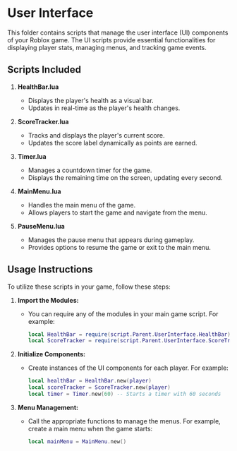 # User Interface

This folder contains scripts that manage the user interface (UI) components of your Roblox game. The UI scripts provide essential functionalities for displaying player stats, managing menus, and tracking game events.

## Scripts Included

1. **HealthBar.lua**
   - Displays the player's health as a visual bar.
   - Updates in real-time as the player's health changes.

2. **ScoreTracker.lua**
   - Tracks and displays the player's current score.
   - Updates the score label dynamically as points are earned.

3. **Timer.lua**
   - Manages a countdown timer for the game.
   - Displays the remaining time on the screen, updating every second.

4. **MainMenu.lua**
   - Handles the main menu of the game.
   - Allows players to start the game and navigate from the menu.

5. **PauseMenu.lua**
   - Manages the pause menu that appears during gameplay.
   - Provides options to resume the game or exit to the main menu.

## Usage Instructions

To utilize these scripts in your game, follow these steps:

1. **Import the Modules:**
   - You can require any of the modules in your main game script. For example:
     ```lua
     local HealthBar = require(script.Parent.UserInterface.HealthBar)
     local ScoreTracker = require(script.Parent.UserInterface.ScoreTracker)
     ```

2. **Initialize Components:**
   - Create instances of the UI components for each player. For example:
     ```lua
     local healthBar = HealthBar.new(player)
     local scoreTracker = ScoreTracker.new(player)
     local timer = Timer.new(60) -- Starts a timer with 60 seconds
     ```

3. **Menu Management:**
   - Call the appropriate functions to manage the menus. For example, create a main menu when the game starts:
     ```lua
     local mainMenu = MainMenu.new()
     ```